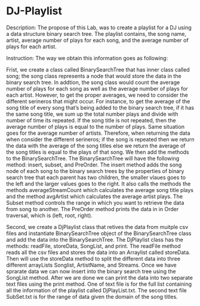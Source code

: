# DJ-Playlist

Description: The propose of this Lab, was to create a playlist for a DJ using a data structure binary search tree. The playlist contains, the song name, artist, average number of plays for each song, and the average number of plays for each artist.

Instruction: The way we obtain this information goes as following:

Frist, we create a class called BinarySearchTree that has inner class called song; the song class represents a node that would store the data in the binary search tree. In addtion, the song class would count the average number of plays for each song as well as the average number of plays for each artist. However, to get the proper averages, we need to consider the different serineros that might occur. For instance, to get the average of the song title of every song that’s being added to the binary search tree, if it has the same song title, we sum up the total number plays and divide with number of time its repeated. If the song title is not repeated, then the average number of plays is equal to the number of plays. Same situation goes for the average number of artists. Therefore, when returning the data when consider the different serineros; if the song is repeated then we return the data with the average of the song titles else we return the average of the song titles is equal to the plays of that song. We then add the methods to the BinarySearchTree.
The BinarySearchTree will have the following method: insert, subset, and PreOrder. The insert method adds the song node of each song to the binary search trees by the properties of binary search tree that each parent has two children, the smaller vlaues goes to the left and the larger values goes to the right. It also calls the methods the methods averageStreamCount which calculates the average song title plays and the method avgArtist which calculates the average artist plays. The Subset method controls the range in which you want to retrieve the data from song to another. The PreOrder method prints the data in in Order traversal, which is (left, root, right).

Second, we create a DjPlaylist class that retives the data from muitple csv files and instantiate BinarySearchTree object of the BinarySearchTree class and add the data into the BinarySearchTree. The DjPlaylist class has the methods: readFile, storeData, SongList, and print. The readFile method reads all the csv files and stores the data into an Arraylist called storeData. Then will use the storeData method to split the different data into three different arrayLists Songlist, ArtistName, and Streams. Once we have sprarate data we can now insert into the binary search tree using the SongList method. After we are done we can print the data into two separate text files using the print method. One of text file is for the full list containing all the information of the playlist called DjPlayList.txt. The second text file SubSet.txt is for the range of data given the domain of the song titles.
